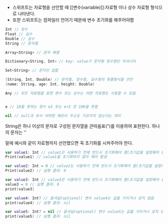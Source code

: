 
- 스위프트는 자료형을 선언할 때 [[변수(variable)]]:자료형 이나 상수 자료형 형식으로 나타낸다.
- 또한 스위프트는 컴파일러 언어기 때문에 변수 초기화를 해주어야함

```swift
Int // 정수
Float // 실수
Double // 실수
String // 문자열

Array<String> // 문자 배열

Dictionary<String, Int> // key: value가 문자형 정수형인 딕셔너리

Set<String> // 문자인 집합

(String, Int, Double) // 문자열, 정수형, 실수형의 튜플형식을 선언 
(name: String, age: Int, height: Double)

Any // 모든 자료형을 표현 변수 또는 상수는 어떤 자료형도 사용할 수 있음


e // 10을 뜻하는 정수 e3 또는 e+3 은 100을 뜻함

nil // null과 유사 어떠한 메모리 주소도 가르키지 않는다는 의미
```


String은 하나 이상의 문자로 구성된 문자열을 큰따옴표(")를 이용하여 표현한다. 하나의 문자는 ''


밑에 예시와 같이 자료형까지 선언했으면 꼭 초기화를 시켜주어야 한다.

```swift
var value1: Int // value1은 사용하기 전에 반드시 초기화해야 함(초기값을 설정해야 함)
Print(value1) // value1을 초기화하지 않아 에러 발생

var value2: Int = 0 // value2는 사용하기 전에 반드시 초기화해야 함(초기값을 설정해야 함)
Print(value2) // 실행 결과: 0

var value3: Int // value3은 사용하기 전에 반드시 초기화해야 함(초기값을 설정해야 함)
value3 = 0 // 실행 결과: 0
print(value3)

var value4: Int? // 옵셔널(optional) 변수 value4는 값을 가지거나 갖지 않음
print(value4) // 실행 결과: nil

var value5: Int? = nil // 옵셔널(optional) 변수 value5는 값을 가지거나 갖지 않음
print(value5) // 실행 결과: nil
```